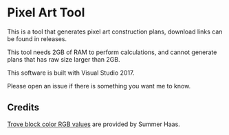 # Pixel Art Tool

This is a tool that generates pixel art construction plans, download links can be found in releases. 

This tool needs 2GB of RAM to perform calculations, and cannot generate plans that has raw size larger than 2GB. 

This software is built with Visual Studio 2017. 

Please open an issue if there is something you want me to know. 

## Credits

[Trove block color RGB values](https://docs.google.com/spreadsheets/d/1xZHZqws1lJ9bPGUGNmrFt958TujNHdiVstCY_4dn_f4/edit#gid=0) 
are provided by Summer Haas. 
